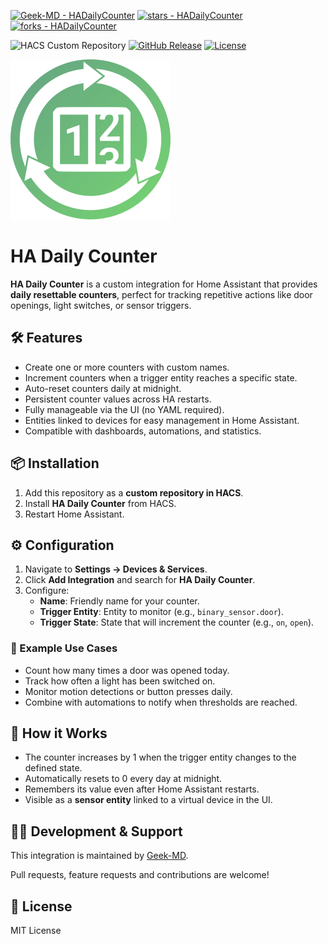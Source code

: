 [![Geek-MD - HADailyCounter](https://img.shields.io/static/v1?label=Geek-MD&message=HADailyCounter&color=blue&logo=github)](https://github.com/Geek-MD/HA_Daily_Counter)
[![stars - HADailyCounter](https://img.shields.io/github/stars/Geek-MD/HA_Daily_Counter?style=social)](https://github.com/Geek-MD/HA_Daily_Counter)
[![forks - HADailyCounter](https://img.shields.io/github/forks/Geek-MD/HA_Daily_Counter?style=social)](https://github.com/Geek-MD/HA_Daily_Counter)

![HACS Custom Repository](https://img.shields.io/badge/HACS-Custom%20Repository-blue)
[![GitHub Release](https://img.shields.io/github/release/Geek-MD/HA_Daily_Counter?include_prereleases&sort=semver&color=blue)](https://github.com/Geek-MD/HA_Daily_Counter/releases)
[![License](https://img.shields.io/badge/License-MIT-blue)](#license)

![HADailyCounter Icon](https://github.com/Geek-MD/HA_Daily_Counter/blob/develop/icon.png)

# HA Daily Counter

**HA Daily Counter** is a custom integration for Home Assistant that provides **daily resettable counters**, perfect for tracking repetitive actions like door openings, light switches, or sensor triggers.

## 🛠️ Features
- Create one or more counters with custom names.
- Increment counters when a trigger entity reaches a specific state.
- Auto-reset counters daily at midnight.
- Persistent counter values across HA restarts.
- Fully manageable via the UI (no YAML required).
- Entities linked to devices for easy management in Home Assistant.
- Compatible with dashboards, automations, and statistics.

## 📦 Installation

1. Add this repository as a **custom repository in HACS**.
2. Install **HA Daily Counter** from HACS.
3. Restart Home Assistant.

## ⚙️ Configuration

1. Navigate to **Settings → Devices & Services**.
2. Click **Add Integration** and search for **HA Daily Counter**.
3. Configure:
   - **Name**: Friendly name for your counter.
   - **Trigger Entity**: Entity to monitor (e.g., `binary_sensor.door`).
   - **Trigger State**: State that will increment the counter (e.g., `on`, `open`).

### 📝 Example Use Cases
- Count how many times a door was opened today.
- Track how often a light has been switched on.
- Monitor motion detections or button presses daily.
- Combine with automations to notify when thresholds are reached.

## 🔎 How it Works
- The counter increases by 1 when the trigger entity changes to the defined state.
- Automatically resets to 0 every day at midnight.
- Remembers its value even after Home Assistant restarts.
- Visible as a **sensor entity** linked to a virtual device in the UI.

## 🧑‍💻 Development & Support
This integration is maintained by [Geek-MD](https://github.com/Geek-MD).

Pull requests, feature requests and contributions are welcome!

## 📄 License
MIT License

